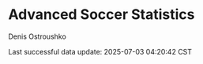 # Advanced Soccer Statistics
Denis Ostroushko

<!-- gfm -->

Last successful data update: 2025-07-03 04:20:42 CST
